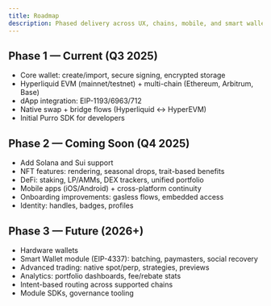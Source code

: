 ```yaml
---
title: Roadmap
description: Phased delivery across UX, chains, mobile, and smart wallet features.
---
```


## Phase 1 — Current (Q3 2025)
- Core wallet: create/import, secure signing, encrypted storage
- Hyperliquid EVM (mainnet/testnet) + multi-chain (Ethereum, Arbitrum, Base)
- dApp integration: EIP-1193/6963/712
- Native swap + bridge flows (Hyperliquid ↔ HyperEVM)
- Initial Purro SDK for developers

## Phase 2 — Coming Soon (Q4 2025)
- Add Solana and Sui support
- NFT features: rendering, seasonal drops, trait-based benefits
- DeFi: staking, LP/AMMs, DEX trackers, unified portfolio
- Mobile apps (iOS/Android) + cross-platform continuity
- Onboarding improvements: gasless flows, embedded access
- Identity: handles, badges, profiles

## Phase 3 — Future (2026+)
- Hardware wallets
- Smart Wallet module (EIP-4337): batching, paymasters, social recovery
- Advanced trading: native spot/perp, strategies, previews
- Analytics: portfolio dashboards, fee/rebate stats
- Intent-based routing across supported chains
- Module SDKs, governance tooling 